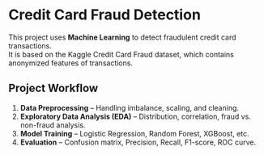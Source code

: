 # Credit Card Fraud Detection

This project uses **Machine Learning** to detect fraudulent credit card transactions.  
It is based on the Kaggle Credit Card Fraud dataset, which contains anonymized features of transactions.  

## Project Workflow
1. **Data Preprocessing** – Handling imbalance, scaling, and cleaning.
2. **Exploratory Data Analysis (EDA)** – Distribution, correlation, fraud vs. non-fraud analysis.
3. **Model Training** – Logistic Regression, Random Forest, XGBoost, etc.
4. **Evaluation** – Confusion matrix, Precision, Recall, F1-score, ROC curve.

 
 
